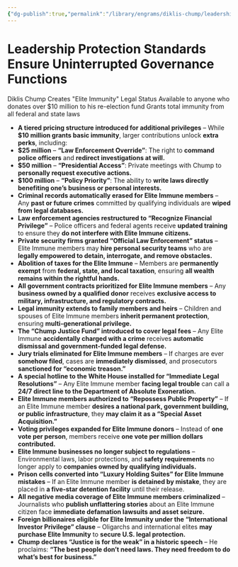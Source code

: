 ```yaml
---
{"dg-publish":true,"permalink":"/library/engrams/diklis-chump/leadership-protection-standards-ensure-uninterrupted-governance-functions/","tags":["DC/Aristocracy","DC/AS4"]}
---
```


# Leadership Protection Standards Ensure Uninterrupted Governance Functions
Diklis Chump Creates "Elite Immunity" Legal Status
   Available to anyone who donates over $10 million to his re-election fund
   Grants total immunity from all federal and state laws
- **A tiered pricing structure introduced for additional privileges** – While **$10 million grants basic immunity**, larger contributions unlock **extra perks**, including:
- **$25 million** – **“Law Enforcement Override”**: The right to **command police officers** and **redirect investigations at will.**
- **$50 million** – **“Presidential Access”**: Private meetings with Chump to **personally request executive actions.**
- **$100 million** – **“Policy Priority”**: The ability to **write laws directly benefiting one’s business or personal interests.**
- **Criminal records automatically erased for Elite Immune members** – Any **past or future crimes** committed by qualifying individuals are **wiped from legal databases.**
- **Law enforcement agencies restructured to “Recognize Financial Privilege”** – Police officers and federal agents receive **updated training** to ensure they **do not interfere with Elite Immune citizens.**
- **Private security firms granted “Official Law Enforcement” status** – Elite Immune members may **hire personal security teams** who are **legally empowered to detain, interrogate, and remove obstacles.**
- **Abolition of taxes for the Elite Immune** – Members are **permanently exempt** from **federal, state, and local taxation**, ensuring **all wealth remains within the rightful hands.**
- **All government contracts prioritized for Elite Immune members** – Any **business owned by a qualified donor** receives **exclusive access to military, infrastructure, and regulatory contracts.**
- **Legal immunity extends to family members and heirs** – Children and spouses of Elite Immune members **inherit permanent protection**, ensuring **multi-generational privilege.**
- **The “Chump Justice Fund” introduced to cover legal fees** – Any Elite Immune **accidentally charged with a crime** receives **automatic dismissal and government-funded legal defense.**
- **Jury trials eliminated for Elite Immune members** – If charges are ever **somehow filed**, cases are **immediately dismissed**, and prosecutors **sanctioned for “economic treason.”**
- **A special hotline to the White House installed for “Immediate Legal Resolutions”** – Any Elite Immune member **facing legal trouble** can call a **24/7 direct line to the Department of Absolute Exoneration.**
- **Elite Immune members authorized to “Repossess Public Property”** – If an Elite Immune member **desires a national park, government building, or public infrastructure**, they **may claim it as a “Special Asset Acquisition.”**
- **Voting privileges expanded for Elite Immune donors** – Instead of **one vote per person**, members receive **one vote per million dollars contributed.**
- **Elite Immune businesses no longer subject to regulations** – Environmental laws, labor protections, and **safety requirements** no longer apply to **companies owned by qualifying individuals.**
- **Prison cells converted into “Luxury Holding Suites” for Elite Immune mistakes** – If an Elite Immune member **is detained by mistake**, they are placed in **a five-star detention facility** until their release.
- **All negative media coverage of Elite Immune members criminalized** – Journalists who **publish unflattering stories** about an Elite Immune citizen face **immediate defamation lawsuits and asset seizure.**
- **Foreign billionaires eligible for Elite Immunity under the “International Investor Privilege” clause** – Oligarchs and international elites **may purchase Elite Immunity** to **secure U.S. legal protection.**
- **Chump declares “Justice is for the weak” in a historic speech** – He proclaims: **“The best people don’t need laws. They need freedom to do what’s best for business.”**
